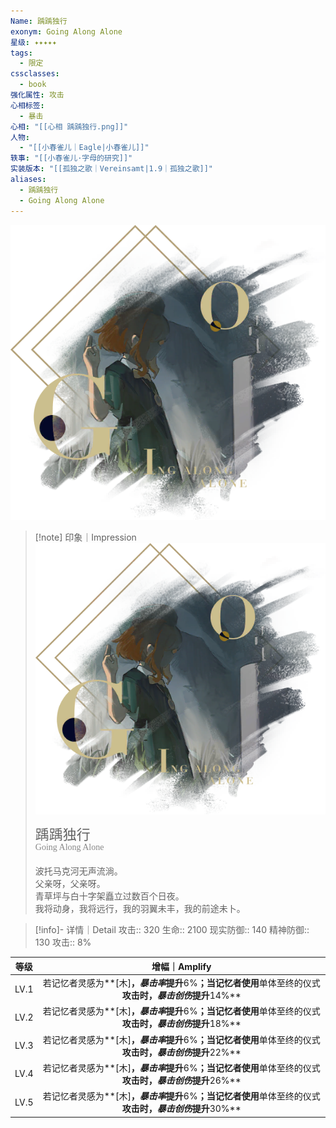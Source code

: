 ```yaml
---
Name: 踽踽独行
exonym: Going Along Alone
星级: ✦✦✦✦✦
tags:
  - 限定
cssclasses:
  - book
强化属性: 攻击
心相标签:
  - 暴击
心相: "[[心相 踽踽独行.png]]"
人物:
  - "[[小春雀儿｜Eagle|小春雀儿]]"
轶事: "[[小春雀儿·字母的研究]]"
实装版本: "[[孤独之歌｜Vereinsamt|1.9｜孤独之歌]]"
aliases:
  - 踽踽独行
  - Going Along Alone
---
```

![cover](assets/踽踽独行｜Going%20Along%20Alone.assets/心相%20踽踽独行.png)

> [!note] 印象｜Impression
> ![心相 踽踽独行|inlL|300](assets/踽踽独行｜Going%20Along%20Alone.assets/心相%20踽踽独行.png)
> <p style="font-family: '家族宋', sans-serif; font-size: 22px; line-height: 0.75; text-indent: 0;">踽踽独行<br><span style="font-family: serif; font-size: 14px; color: #888888;">Going Along Alone</span></p>
> 
> 波托马克河无声流淌。  
> 父亲呀，父亲呀。  
> 青草坪与白十字架矗立过数百个日夜。  
> 我将动身，我将远行，我的羽翼未丰，我的前途未卜。

> [!info]- 详情｜Detail
> 攻击:: 320
> 生命:: 2100
> 现实防御:: 140
> 精神防御:: 130
> 攻击:: 8%

| 等级 |                        增幅｜Amplify                         |
| :--: | :----------------------------------------------------------: |
| LV.1 | 若记忆者灵感为**[木]**，*暴击率*提升**6%**；当记忆者使用**单体至终的仪式**攻击时，*暴击创伤*提升**14%** |
| LV.2 | 若记忆者灵感为**[木]**，*暴击率*提升**6%**；当记忆者使用**单体至终的仪式**攻击时，*暴击创伤*提升**18%** |
| LV.3 | 若记忆者灵感为**[木]**，*暴击率*提升**6%**；当记忆者使用**单体至终的仪式**攻击时，*暴击创伤*提升**22%** |
| LV.4 | 若记忆者灵感为**[木]**，*暴击率*提升**6%**；当记忆者使用**单体至终的仪式**攻击时，*暴击创伤*提升**26%** |
| LV.5 | 若记忆者灵感为**[木]**，*暴击率*提升**6%**；当记忆者使用**单体至终的仪式**攻击时，*暴击创伤*提升**30%** |
